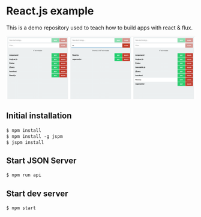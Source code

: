 # React.js example

This is a demo repository used to teach how to build apps with react & flux.

![](app.png)

## Initial installation

```
$ npm install
$ npm install -g jspm
$ jspm install
```

## Start JSON Server

```
$ npm run api
```

## Start dev server

```
$ npm start
```


